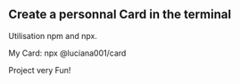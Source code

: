 ## Create a personnal Card in the terminal

Utilisation npm and npx.

My Card: npx @luciana001/card

Project very Fun!